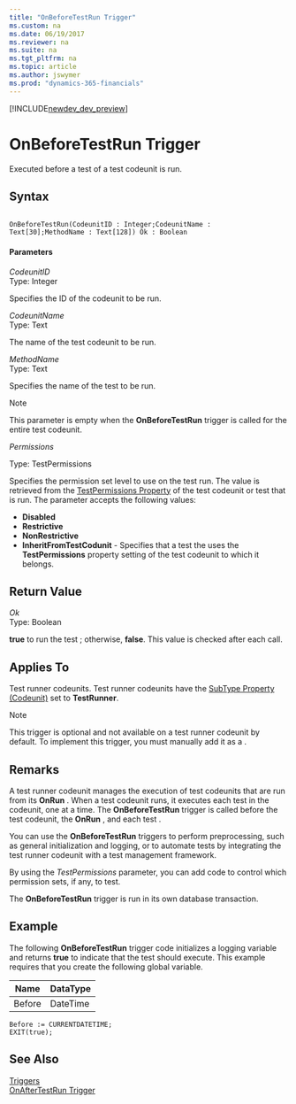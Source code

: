 ```yaml
---
title: "OnBeforeTestRun Trigger"
ms.custom: na
ms.date: 06/19/2017
ms.reviewer: na
ms.suite: na
ms.tgt_pltfrm: na
ms.topic: article
ms.author: jswymer
ms.prod: "dynamics-365-financials"
---
```


[!INCLUDE[newdev_dev_preview](../includes/newdev_dev_preview.md)]

# OnBeforeTestRun Trigger
Executed before a test  of a test codeunit is run.  

## Syntax  

```  

OnBeforeTestRun(CodeunitID : Integer;CodeunitName : Text[30];MethodName : Text[128]) Ok : Boolean  
```  

#### Parameters  
 *CodeunitID*  
 Type: Integer  

 Specifies the ID of the codeunit to be run.  

 *CodeunitName*  
 Type: Text  

 The name of the test codeunit to be run.  

 *MethodName*  
 Type: Text  

 Specifies the name of the test  to be run.  

> [!NOTE]  
>  This parameter is empty when the **OnBeforeTestRun** trigger is called for the entire test codeunit.  

*Permissions*

Type: TestPermissions

Specifies the permission set level to use on the test run. The value is retrieved from the [TestPermissions Property](../properties/devenv-testpermissions-property.md) of the test codeunit or test  that is run. The parameter accepts the following values:

*   **Disabled**
*   **Restrictive**
*   **NonRestrictive**
*   **InheritFromTestCodunit** - Specifies that a test the  uses the **TestPermissions** property setting of the test codeunit to which it belongs.

<!-- For more information, see [Testing With Permission Sets](../devenv/testing-permissionsets.md). -->

## Return Value  
 *Ok*  
 Type: Boolean  

 **true** to run the test ; otherwise, **false**. This value is checked after each  call.  

## Applies To  
 Test runner codeunits. Test runner codeunits have the [SubType Property \(Codeunit\)](../properties/devenv-subtype-property-codeunit.md) set to **TestRunner**.  

> [!NOTE]  
>  This trigger is optional and not available on a test runner codeunit by default. To implement this trigger, you must manually add it as a .  

## Remarks  
 A test runner codeunit manages the execution of test codeunits that are run from its **OnRun** . When a test codeunit runs, it executes each test  in the codeunit, one at a time. The **OnBeforeTestRun** trigger is called before the test codeunit, the **OnRun** , and each test .  

  You can use the **OnBeforeTestRun** triggers to perform preprocessing, such as general initialization and logging, or to automate tests by integrating the test runner codeunit with a test management framework.  
  
  By using the *TestPermissions* parameter, you can add code to control which permission sets, if any, to test.
  
  The **OnBeforeTestRun** trigger is run in its own database transaction.  

 <!-- For more information, see [Testing the Application](../devenv-testing-the-application.md) and [How to: Create a Test Runner Codeunit](../devenv-how-to-create-a-test-runner-codeunit.md).  -->

## Example  
 The following **OnBeforeTestRun** trigger code initializes a logging variable and returns **true** to indicate that the test  should execute. This example requires that you create the following global variable.  

|Name|DataType|  
|----------|--------------|  
|Before|DateTime|  

```  
Before := CURRENTDATETIME;  
EXIT(true);  
```  

## See Also  
<!--
 [Testing the Application](../devenv-testing-the-application.md)  
 [How to: Create a Test Runner Codeunit](../devenv-how-to-create-a-test-runner-codeunit.md)   
 [How to: Create Test Codeunits and Test Methods](../devenv-how-to-create-test-codeunits-and-test-methods.md)   
 [How to: Create Handler Methods](../devenv-how-to-create-handler-methods.md)   
 [Walkthrough: Testing Purchase Invoice Discounts](../devenv-walkthrough-testing-purchase-invoice-discounts.md)   -->
 [Triggers](devenv-triggers.md)  
 [OnAfterTestRun Trigger](devenv-onaftertestrun-trigger.md)
